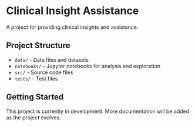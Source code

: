 # Clinical Insight Assistance

A project for providing clinical insights and assistance.

## Project Structure

- `data/` - Data files and datasets
- `notebooks/` - Jupyter notebooks for analysis and exploration
- `src/` - Source code files
- `tests/` - Test files

## Getting Started

This project is currently in development. More documentation will be added as the project evolves.